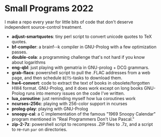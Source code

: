 # Small Programs 2022

I make a repo every year for little bits of code that don't deserve
independent source-control treatment.

- **adjust\-smartquotes**: tiny perl script to convert unicode quotes to TeX quotes.
- **bf\-compiler**: a brainf--k compiler in GNU-Prolog with a few optimization passes.
- **double\-cola**: a programming challenge that's not hard if you know about logarithms
- **eng\-qbl**: just playing with gematria in GNU-prolog + DCG grammars.
- **grab\-flacs**: powershell script to pull the .FLAC addresses from a web page, and then schedule `BITS`-tasks to download them. 
- **hw4\-convert**: code to extract the text of books in obsolete/forgotten HW4 format. GNU-Prolog, and it does work except on long books GNU-Prolog runs into memory issues on the code I've written.
- **lua_coroutine**:  just reminding myself how lua coroutines work
- **ncurses\-256c**: playing with 256-color support in ncurses
- **prolog\-play**: playing with GNU-Prolog
- **snoopy\-cal**: a C implementation of the famous "1969 Snoopy Calendar" program mentioned in "Real Programmers Don't Use Pascal."
- **zip\-2\-7z**: powershell script to recompress .ZIP files to .7z, and a script to re-run `par` on directories.

